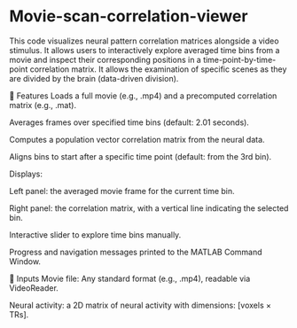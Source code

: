 # Movie-scan-correlation-viewer

This code visualizes neural pattern correlation matrices alongside a video stimulus. It allows users to interactively explore averaged time bins from a movie and inspect their corresponding positions in a time-point-by-time-point correlation matrix.
It allows the examination of specific scenes as they are divided by the brain (data-driven division).

🧠 Features
Loads a full movie (e.g., .mp4) and a precomputed correlation matrix (e.g., .mat).

Averages frames over specified time bins (default: 2.01 seconds).

Computes a population vector correlation matrix from the neural data. 

Aligns bins to start after a specific time point (default: from the 3rd bin).

Displays:

Left panel: the averaged movie frame for the current time bin.

Right panel: the correlation matrix, with a vertical line indicating the selected bin.

Interactive slider to explore time bins manually.

Progress and navigation messages printed to the MATLAB Command Window.

📂 Inputs
Movie file: Any standard format (e.g., .mp4), readable via VideoReader.

Neural activity: a 2D matrix of neural activity with dimensions: [voxels × TRs].

